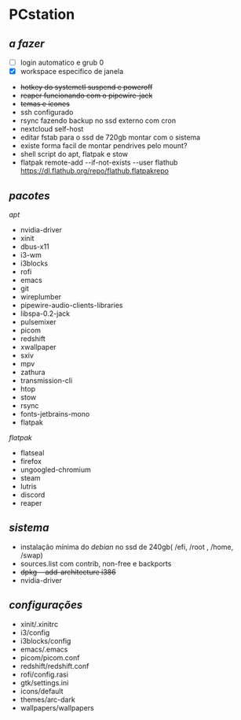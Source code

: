 # PCstation

## *a fazer*
- [ ] login automatico e grub 0
- [x] workspace especifico de janela
- ~~hotkey do systemctl suspend e poweroff~~
- ~~reaper funcionando com o pipewire-jack~~
- ~~temas e ícones~~
- ssh configurado
- rsync fazendo backup no ssd externo com cron
- nextcloud self-host
- editar fstab para o ssd de 720gb montar com o sistema
- existe forma facil de montar pendrives pelo mount?
- shell script do apt, flatpak e stow
- flatpak remote-add --if-not-exists --user flathub https://dl.flathub.org/repo/flathub.flatpakrepo

## *pacotes*

*apt*
  - nvidia-driver
  - xinit
  - dbus-x11
  - i3-wm
  - i3blocks
  - rofi
  - emacs
  - git
  - wireplumber
  - pipewire-audio-clients-libraries
  - libspa-0.2-jack
  - pulsemixer
  - picom
  - redshift
  - xwallpaper
  - sxiv
  - mpv
  - zathura
  - transmission-cli
  - htop
  - stow
  - rsync
  - fonts-jetbrains-mono
  - flatpak
    
*flatpak*
  - flatseal 
  - firefox
  - ungoogled-chromium
  - steam
  - lutris
  - discord 
  - reaper

## *sistema*
- instalação mínima do *debian* no ssd de 240gb( /efi, /root , /home, /swap)
- sources.list com contrib, non-free e backports
- ~~dpkg --add-architecture i386~~ 
- nvidia-driver

## *configurações*
- xinit/.xinitrc
- i3/config
- i3blocks/config
- emacs/.emacs
- picom/picom.conf
- redshift/redshift.conf
- rofi/config.rasi
- gtk/settings.ini
- icons/default
- themes/arc-dark
- wallpapers/wallpapers
  
